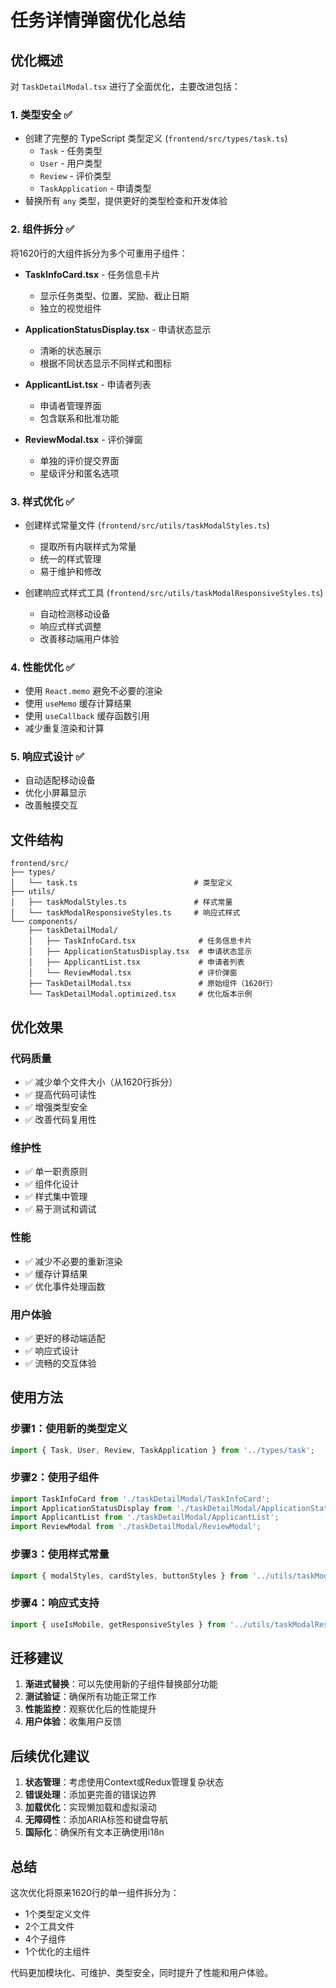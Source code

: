 # 任务详情弹窗优化总结

## 优化概述

对 `TaskDetailModal.tsx` 进行了全面优化，主要改进包括：

### 1. **类型安全** ✅
- 创建了完整的 TypeScript 类型定义 (`frontend/src/types/task.ts`)
  - `Task` - 任务类型
  - `User` - 用户类型  
  - `Review` - 评价类型
  - `TaskApplication` - 申请类型
- 替换所有 `any` 类型，提供更好的类型检查和开发体验

### 2. **组件拆分** ✅
将1620行的大组件拆分为多个可重用子组件：

- **TaskInfoCard.tsx** - 任务信息卡片
  - 显示任务类型、位置、奖励、截止日期
  - 独立的视觉组件
  
- **ApplicationStatusDisplay.tsx** - 申请状态显示
  - 清晰的状态展示
  - 根据不同状态显示不同样式和图标
  
- **ApplicantList.tsx** - 申请者列表
  - 申请者管理界面
  - 包含联系和批准功能
  
- **ReviewModal.tsx** - 评价弹窗
  - 单独的评价提交界面
  - 星级评分和匿名选项

### 3. **样式优化** ✅
- 创建样式常量文件 (`frontend/src/utils/taskModalStyles.ts`)
  - 提取所有内联样式为常量
  - 统一的样式管理
  - 易于维护和修改
  
- 创建响应式样式工具 (`frontend/src/utils/taskModalResponsiveStyles.ts`)
  - 自动检测移动设备
  - 响应式样式调整
  - 改善移动端用户体验

### 4. **性能优化** ✅
- 使用 `React.memo` 避免不必要的渲染
- 使用 `useMemo` 缓存计算结果
- 使用 `useCallback` 缓存函数引用
- 减少重复渲染和计算

### 5. **响应式设计** ✅
- 自动适配移动设备
- 优化小屏幕显示
- 改善触摸交互

## 文件结构

```
frontend/src/
├── types/
│   └── task.ts                          # 类型定义
├── utils/
│   ├── taskModalStyles.ts               # 样式常量
│   └── taskModalResponsiveStyles.ts     # 响应式样式
└── components/
    ├── taskDetailModal/
    │   ├── TaskInfoCard.tsx              # 任务信息卡片
    │   ├── ApplicationStatusDisplay.tsx  # 申请状态显示
    │   ├── ApplicantList.tsx             # 申请者列表
    │   └── ReviewModal.tsx               # 评价弹窗
    ├── TaskDetailModal.tsx               # 原始组件（1620行）
    └── TaskDetailModal.optimized.tsx     # 优化版本示例
```

## 优化效果

### 代码质量
- ✅ 减少单个文件大小（从1620行拆分）
- ✅ 提高代码可读性
- ✅ 增强类型安全
- ✅ 改善代码复用性

### 维护性
- ✅ 单一职责原则
- ✅ 组件化设计
- ✅ 样式集中管理
- ✅ 易于测试和调试

### 性能
- ✅ 减少不必要的重新渲染
- ✅ 缓存计算结果
- ✅ 优化事件处理函数

### 用户体验
- ✅ 更好的移动端适配
- ✅ 响应式设计
- ✅ 流畅的交互体验

## 使用方法

### 步骤1：使用新的类型定义

```typescript
import { Task, User, Review, TaskApplication } from '../types/task';
```

### 步骤2：使用子组件

```typescript
import TaskInfoCard from './taskDetailModal/TaskInfoCard';
import ApplicationStatusDisplay from './taskDetailModal/ApplicationStatusDisplay';
import ApplicantList from './taskDetailModal/ApplicantList';
import ReviewModal from './taskDetailModal/ReviewModal';
```

### 步骤3：使用样式常量

```typescript
import { modalStyles, cardStyles, buttonStyles } from '../utils/taskModalStyles';
```

### 步骤4：响应式支持

```typescript
import { useIsMobile, getResponsiveStyles } from '../utils/taskModalResponsiveStyles';
```

## 迁移建议

1. **渐进式替换**：可以先使用新的子组件替换部分功能
2. **测试验证**：确保所有功能正常工作
3. **性能监控**：观察优化后的性能提升
4. **用户体验**：收集用户反馈

## 后续优化建议

1. **状态管理**：考虑使用Context或Redux管理复杂状态
2. **错误处理**：添加更完善的错误边界
3. **加载优化**：实现懒加载和虚拟滚动
4. **无障碍性**：添加ARIA标签和键盘导航
5. **国际化**：确保所有文本正确使用i18n

## 总结

这次优化将原来1620行的单一组件拆分为：
- 1个类型定义文件
- 2个工具文件  
- 4个子组件
- 1个优化的主组件

代码更加模块化、可维护、类型安全，同时提升了性能和用户体验。



